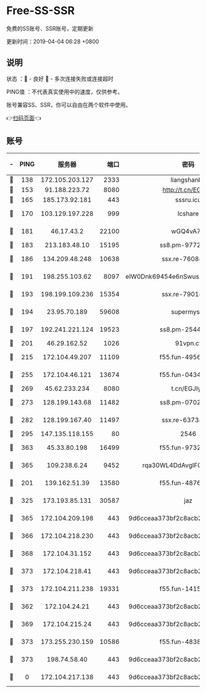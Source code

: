 # Free-SS-SSR

免费的SS账号、SSR账号，定期更新

更新时间：2019-04-04 06:28 +0800

## 说明

状态     ：🙂 - 良好 🙁 - 多次连接失败或连接超时

PING值   ：不代表真实使用中的速度，仅供参考。

账号兼容SS、SSR，你可以自由在两个软件中使用。

👉[扫码页面](https://liesauer.github.io/Free-SS-SSR/)👈

## 账号

|-|PING|服务器|端口|密码|加密方式|区域|
|:----:|:----:|:-----:|-----:|:----:|:----:|:----:|
|🙂|138|172.105.203.127|2333|liangshanbo|chacha20|JP|
|🙂|153|91.188.223.72|8080|http://t.cn/EGJIyrl|rc4-md5|RU|
|🙂|165|185.173.92.181|443|sssru.icu|rc4-md5|RU|
|🙂|170|103.129.197.228|999|lcshare|aes-256-cfb|US|
|🙂|181|46.17.43.2|22100|wGQ4vA7D|aes-256-gcm|RU|
|🙂|183|213.183.48.10|15195|ss8.pm-97720747|rc4-md5|RU|
|🙂|186|134.209.48.248|10638|ssx.re-76088274|aes-256-cfb|US|
|🙂|191|198.255.103.62|8097|eIW0Dnk69454e6nSwuspv9DmS201tQ0D|aes-256-cfb|US|
|🙂|193|198.199.109.236|15354|ssx.re-79014072|aes-256-cfb|US|
|🙂|194|23.95.70.189|59608|supermyssr|chacha20-ietf|US|
|🙂|197|192.241.221.124|19523|ss8.pm-25447716|aes-256-cfb|US|
|🙂|201|46.29.162.52|1026|91vpn.cf|rc4-md5|RU|
|🙂|215|172.104.49.207|11109|f55.fun-49562246|aes-256-cfb|SG|
|🙂|255|172.104.46.121|13674|f55.fun-04347398|aes-256-cfb|SG|
|🙂|269|45.62.233.234|8080|t.cn/EGJIyrl|rc4-md5|CA|
|🙂|273|128.199.143.68|11482|ss8.pm-07027944|aes-256-cfb|SG|
|🙂|282|128.199.167.40|11497|ssx.re-63738740|aes-256-cfb|SG|
|🙂|295|147.135.118.155|80|2546|chacha20|US|
|🙂|363|45.33.80.198|16499|f55.fun-97323314|aes-256-cfb|US|
|🙂|365|109.238.6.24|9452|rqa30WL4DdAvgIFG6Fs3znzTa|aes-256-cfb|FR|
|🙂|201|139.162.51.39|13580|f55.fun-48765997|aes-256-cfb|SG|
|🙂|325|173.193.85.131|30587|jaz|aes-256-cfb|US|
|🙂|365|172.104.209.198|443|9d6cceaa373bf2c8acb22e60b6a58be6|aes-256-cfb|US|
|🙂|366|172.104.218.230|443|9d6cceaa373bf2c8acb22e60b6a58be6|aes-256-cfb|US|
|🙂|368|172.104.31.152|443|9d6cceaa373bf2c8acb22e60b6a58be6|aes-256-cfb|US|
|🙂|373|172.104.218.41|443|9d6cceaa373bf2c8acb22e60b6a58be6|aes-256-cfb|US|
|🙂|373|172.104.211.238|19331|f55.fun-14153413|aes-256-cfb|US|
|🙁|362|172.104.24.21|443|9d6cceaa373bf2c8acb22e60b6a58be6|aes-256-cfb|US|
|🙁|369|172.104.215.24|443|9d6cceaa373bf2c8acb22e60b6a58be6|aes-256-cfb|US|
|🙁|373|173.255.230.159|10586|f55.fun-48382227|aes-256-cfb|US|
|🙁|373|198.74.58.40|443|9d6cceaa373bf2c8acb22e60b6a58be6|aes-256-cfb|US|
|🙁|0|172.104.217.138|443|9d6cceaa373bf2c8acb22e60b6a58be6|aes-256-cfb|US|
